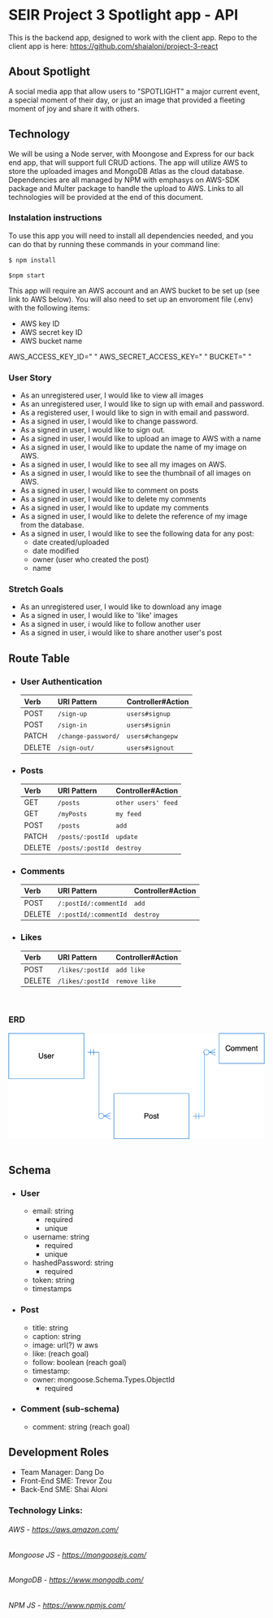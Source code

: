 # SEIR Project 3 Spotlight app - API

This is the backend app, designed to work with the client app.
Repo to the client app is here:
https://github.com/shaialoni/project-3-react

## About Spotlight
A social media app that allow users to "SPOTLIGHT" a major current event, a special moment of their day, or just an image that provided a fleeting moment of joy and share it with others.

## Technology
We will be using a Node server, with Moongose and Express for our back end app, that will support full CRUD actions. 
The app will utilize AWS to store the uploaded images and MongoDB Atlas as the cloud database.
Dependencies are all managed by NPM with emphasys on AWS-SDK package and Multer package to handle the upload to AWS.
Links to all technologies will be provided at the end of this document.

### Instalation instructions
To use this app you will need to install all dependencies needed, and you can do that by running these commands in your command line:

```
$ npm install
```
```
$npm start
```

This app will require an AWS account and an AWS bucket to be set up (see link to AWS below).
You will also need to set up an envoroment file (.env) with the following items:
 - AWS key ID
 - AWS secret key ID
 - AWS bucket name

AWS_ACCESS_KEY_ID=" "
AWS_SECRET_ACCESS_KEY=" "
BUCKET=" "

### User Story
- As an unregistered user, I would like to view all images
- As an unregistered user, I would like to sign up with email and password.
- As a registered user, I would like to sign in with email and password.
- As a signed in user, I would like to change password.
- As a signed in user, I would like to sign out.
- As a signed in user, I would like to upload an image to AWS with a name
- As a signed in user, I would like to update the name of my image on AWS.
- As a signed in user, I would like to see all my images on AWS.
- As a signed in user, I would like to see the thumbnail of all images on AWS.
- As a signed in user, I would like to comment on posts
- As a signed in user, I would like to delete my comments
- As a signed in user, I would like to update my comments
- As a signed in user, I would like to delete the reference of my image from the database.
- As a signed in user, I would like to see the following data for any post:
    - date created/uploaded
    - date modified
    - owner (user who created the post)
    - name

### Stretch Goals
- As an unregistered user, I would like to download any image
- As a signed in user, I would like to 'like' images
- As a signed in user, i would like to follow another user
- As a signed in user, i would like to share another user's post
&nbsp;
&nbsp;
## Route Table
 - ### User Authentication
    | Verb   | URI Pattern         | Controller#Action |
    | ------ | ------------------- | ----------------- |
    | POST   | `/sign-up`          | `users#signup`    |
    | POST   | `/sign-in`          | `users#signin`    |
    | PATCH  | `/change-password/` | `users#changepw`  |
    | DELETE | `/sign-out/`        | `users#signout `  |
 - ### Posts 
    | Verb   | URI Pattern | Controller#Action    |
    | ------ | ----------- | -------------------- |
    | GET    | `/posts` | `other users' feed` |
    | GET    | `/myPosts`  | `my feed` |
    | POST   | `/posts` | `add` |
    | PATCH  | `/posts/:postId`  | `update`|
    | DELETE | `/posts/:postId`  | `destroy`|
 - ### Comments 
    | Verb   | URI Pattern           | Controller#Action |
    | ------ | --------------------- | ----------------- |
    | POST   | `/:postId/:commentId` | `add`             |
    | DELETE | `/:postId/:commentId` | `destroy`         |  
- ### Likes 
    | Verb   | URI Pattern           | Controller#Action |
    | ------ | --------------------- | ----------------- |
    | POST   | `/likes/:postId` | `add like`             |
    | DELETE | `/likes/:postId` | `remove like`         |  
    
&nbsp;
&nbsp;     
### ERD
![](planning/ERD.png)
&nbsp;
&nbsp;
## Schema
 - ### User
    - email: string
        - required
        - unique
    - username: string
        - required
        - unique
    - hashedPassword: string
        - required
    - token: string
    - timestamps
    
 - ### Post
    - title: string
    - caption: string
    - image: url(?) w aws
    - like: (reach goal)
    - follow: boolean (reach goal)
    - timestamp:
    - owner: mongoose.Schema.Types.ObjectId
        - required

 - ### Comment (sub-schema)
    - comment: string (reach goal)
&nbsp;

## Development Roles 
- Team Manager: Dang Do
- Front-End SME: Trevor Zou
- Back-End SME: Shai Aloni 

### Technology Links:

###### AWS - https://aws.amazon.com/
###### Mongoose JS - https://mongoosejs.com/
###### MongoDB - https://www.mongodb.com/
###### NPM JS - https://www.npmjs.com/

